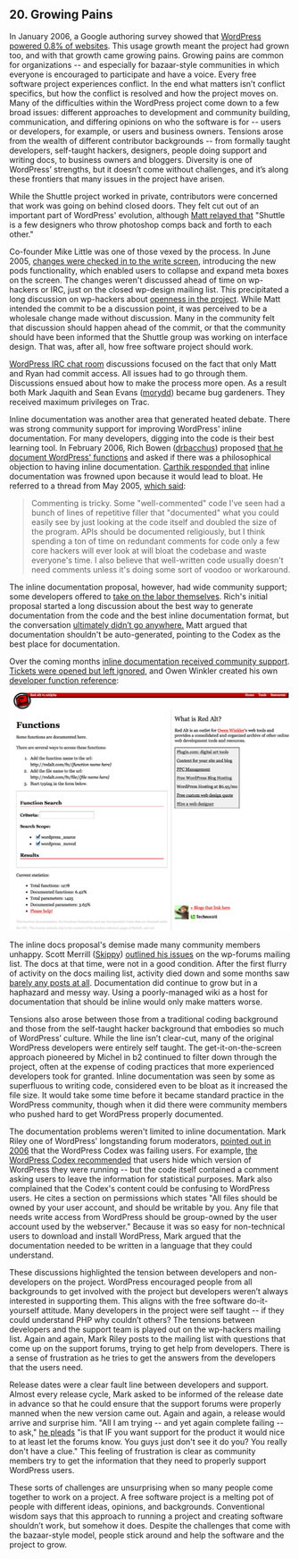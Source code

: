 
## 20. Growing Pains

In January 2006, a Google authoring survey showed that [WordPress powered 0.8% of websites](http://ma.tt/2006/01/markup-survey/). This usage growth meant the project had grown too, and with that growth came growing pains. Growing pains are common for organizations -- and especially for bazaar-style communities in which everyone is encouraged to participate and have a voice. Every free software project experiences conflict. In the end what matters isn’t conflict specifics, but how the conflict is resolved and how the project moves on. Many of the difficulties within the WordPress project come down to a few broad issues: different approaches to development and community building, communication, and differing opinions on who the software is for -- users or developers, for example, or users and business owners. Tensions arose from the wealth of different contributor backgrounds -- from formally taught developers, self-taught hackers, designers, people doing support and writing docs, to business owners and bloggers. Diversity is one of WordPress’ strengths, but it doesn’t come without challenges, and it’s along these frontiers that many issues in the project have arisen.

While the Shuttle project worked in private, contributors were concerned that work was going on behind closed doors. They felt cut out of an important part of WordPress' evolution, although [Matt relayed that](http://lists.wordpress.org/pipermail/wp-hackers/2005-June/001417.html) "Shuttle is a few designers who throw photoshop comps back and forth to each other."

Co-founder Mike Little was one of those vexed by the process. In June 2005, [changes were checked in to the write screen](https://core.trac.wordpress.org/changeset/2639), introducing the new pods functionality, which enabled users to collapse and expand meta boxes on the screen. The changes weren't discussed ahead of time on wp-hackers or IRC, just on the closed wp-design mailing list. This precipitated a long discussion on wp-hackers about [openness in the project](http://lists.wordpress.org/pipermail/wp-hackers/2005-June/001403.html). While Matt intended the commit to be a discussion point, it was perceived to be a wholesale change made without discussion. Many in the community felt that discussion should happen ahead of the commit, or that the community should have been informed that the Shuttle group was working on interface design. That was, after all, how free software project should work. 

[WordPress IRC chat room](http://codex.wordpress.org/IRC_Meetups/2005/June/June29RawLog) discussions focused on the fact that only Matt and Ryan had commit access. All issues had to go through them. Discussions ensued about how to make the process more open. As a result both Mark Jaquith and Sean Evans ([morydd](https://profiles.wordpress.org/morydd)) became bug gardeners. They received maximum privileges on Trac. 

Inline documentation was another area that generated heated debate. There was strong community support for improving WordPress' inline documentation. For many developers, digging into the code is their best learning tool. In February 2006, Rich Bowen ([drbacchus](https://profiles.wordpress.org/drbacchus)) proposed [that he document WordPress' functions](http://lists.wordpress.org/pipermail/wp-hackers/2006-February/004921.html) and asked if there was a philosophical objection to having inline documentation. [Carthik responded that](http://lists.wordpress.org/pipermail/wp-hackers/2006-February/004926.html) inline documentation was frowned upon because it would lead to bloat. He referred to a thread from May 2005, [which said](http://lists.wordpress.org/pipermail/wp-hackers/2005-May/001114.html):

> Commenting is tricky. Some "well-commented" code I've seen had a bunch  of lines of repetitive filler that "documented" what you could easily see by just looking at the code itself and doubled the size of the program. APIs should be documented religiously, but I think spending a ton of time on redundant comments for code only a few core hackers will ever look at will bloat the codebase and waste everyone's time. I also  believe that well-written code usually doesn't need comments unless it's doing some sort of voodoo or workaround.

The inline documentation proposal, however, had wide community support; some developers offered to [take on the labor themselves](http://lists.wordpress.org/pipermail/wp-hackers/2006-February/005084.html). Rich's initial proposal started a long discussion about the best way to generate documentation from the code and the best inline documentation format, but the conversation [ultimately didn’t go anywhere.](http://lists.wordpress.org/pipermail/wp-hackers/2006-February/005088.html) Matt argued that documentation shouldn't be auto-generated, pointing to the Codex as the best place for documentation.

Over the coming months [inline documentation received community support](http://lists.wordpress.org/pipermail/wp-hackers/2006-March/005481.html). [Tickets were opened but left ignored](http://core.trac.wordpress.org/ticket/2473), and Owen Winkler created his own [developer function reference](http://lists.wordpress.org/pipermail/wp-hackers/2006-April/005534.html):

<img alt="Owen Winkler's Function Reference" src="../../Resources/images/20/winkler_fn_ref.jpg" /> 

The inline docs proposal's demise made many community members unhappy. Scott Merrill ([Skippy](http://profiles.wordpress.org)) [outlined his issues](http://codex.wordpress.org/IRC_Meetups/2006/February/February22RawLog) on the wp-forums mailing list. The docs at that time, were not in a good condition. After the first flurry of activity on the docs mailing list, activity died down and some months saw [barely any posts at all](http://lists.wordpress.org/pipermail/wp-docs/2006-May/thread.html). Documentation did continue to grow but in a haphazard and messy way. Using a poorly-managed wiki as a host for documentation that should be inline would only make matters worse. 

Tensions also arose between those from a traditional coding background and those from the self-taught hacker background that embodies so much of WordPress’ culture. While the line isn’t clear-cut, many of the original WordPress developers were entirely self taught. The get-it-on-the-screen approach pioneered by Michel in b2 continued to filter down through the project, often at the expense of coding practices that more experienced developers took for granted. Inline documentation was seen by some as superfluous to writing code, considered even to be bloat as it increased the file size. It would take some time before it became standard practice in the WordPress community, though when it did there were community members who pushed hard to get WordPress properly documented. 

The documentation problems weren't limited to inline documentation. Mark Riley one of WordPress' longstanding forum moderators, [pointed out in 2006](http://lists.wordpress.org/pipermail/wp-forums/2006-March/001530.html) that the WordPress Codex was failing users. For example, [the WordPress Codex recommended](http://codex.wordpress.org/index.php?title=Hardening_WordPress&oldid=16988) that users hide which version of WordPress they were running -- but the code itself contained a comment asking users to leave the information for statistical purposes. Mark also complained that the Codex's content could be confusing to WordPress users. He cites a section on permissions which states "All files should be owned by your user account, and should be writable by you. Any file that needs write access from WordPress should be group-owned by the user account used by the webserver." Because it was so easy for non-technical users to download and install WordPress, Mark argued that the documentation needed to be written in a language that they could understand.

These discussions highlighted the tension between developers and non-developers on the project. WordPress encouraged people from all backgrounds to get involved with the project but developers weren’t always interested in supporting them. This aligns with the free software do-it-yourself attitude. Many developers in the project were self taught -- if they could understand PHP why couldn’t others? The tensions between developers and the support team is played out on the wp-hackers mailing list. Again and again, Mark Riley posts to the mailing list with questions that come up on the support forums, trying to get help from developers. There is a sense of frustration as he tries to get the answers from the developers that the users need.

Release dates were a clear fault line between developers and support. Almost every release cycle, Mark asked to be informed of the release date in advance so that he could ensure that the support forums were properly manned when the new version came out. Again and again, a release would arrive and surprise him. "All I am trying -- and yet again complete failing -- to ask," [he pleads](http://lists.wordpress.org/pipermail/wp-hackers/2006-March/005310.html) "is that IF you want support for the product it would nice to at least let the forums know. You guys just don't see it do you? You really don't have a clue." This feeling of frustration is clear as community members try to get the information that they need to properly support WordPress users. 

These sorts of challenges are unsurprising when so many people come together to work on a project. A free software project is a melting pot of people with different ideas, opinions, and backgrounds. Conventional wisdom says that this approach to running a project and creating software shouldn’t work, but somehow it does. Despite the challenges that come with the bazaar-style model, people stick around and help the software and the project to grow. 

